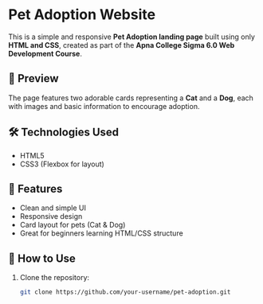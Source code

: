 # Pet Adoption Website

This is a simple and responsive **Pet Adoption landing page** built using only **HTML and CSS**, created as part of the **Apna College Sigma 6.0 Web Development Course**.

## 📸 Preview
The page features two adorable cards representing a **Cat** and a **Dog**, each with images and basic information to encourage adoption.

## 🛠️ Technologies Used
- HTML5
- CSS3 (Flexbox for layout)

## 📁 Features
- Clean and simple UI
- Responsive design
- Card layout for pets (Cat & Dog)
- Great for beginners learning HTML/CSS structure

## 🚀 How to Use
1. Clone the repository:
   ```bash
   git clone https://github.com/your-username/pet-adoption.git
